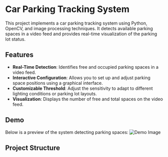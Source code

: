 # Car Parking Tracking System

This project implements a car parking tracking system using Python, OpenCV, and image processing techniques. It detects available parking spaces in a video feed and provides real-time visualization of the parking lot status.

## Features
- **Real-Time Detection**: Identifies free and occupied parking spaces in a video feed.
- **Interactive Configuration**: Allows you to set up and adjust parking space positions using a graphical interface.
- **Customizable Threshold**: Adjust the sensitivity to adapt to different lighting conditions or parking lot layouts.
- **Visualization**: Displays the number of free and total spaces on the video feed.

## Demo
Below is a preview of the system detecting parking spaces:
![Demo Image](demo_image.png)

## Project Structure
